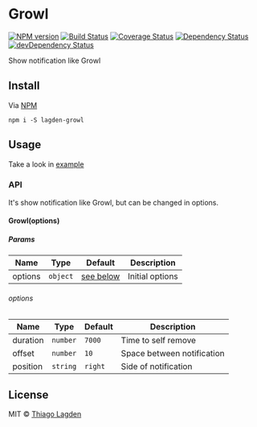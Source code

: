 # Growl
[![NPM version][npm-img]][npm]
[![Build Status][ci-img]][ci]
[![Coverage Status][cover-img]][cover]
[![Dependency Status][dep-img]][dep]
[![devDependency Status][devDep-img]][devDep]

[npm-img]:       https://img.shields.io/npm/v/lagden-growl.svg
[npm]:           https://www.npmjs.com/package/lagden-growl
[ci-img]:        https://travis-ci.org/lagden/growl.svg
[ci]:            https://travis-ci.org/lagden/growl
[cover-img]:     https://coveralls.io/repos/github/lagden/growl/badge.svg?branch=master
[cover]:         https://coveralls.io/github/lagden/growl?branch=master
[dep-img]:       https://david-dm.org/lagden/growl.svg
[dep]:           https://david-dm.org/lagden/growl
[devDep-img]:    https://david-dm.org/lagden/growl/dev-status.svg
[devDep]:        https://david-dm.org/lagden/growl#info=devDependencies


Show notification like Growl

## Install

Via [NPM](https://www.npmjs.com/)

```
npm i -S lagden-growl
```


## Usage

Take a look in [example](https://github.com/lagden/growl/blob/master/example/index.html)


### API

It's show notification like Growl, but can be changed in options.

#### Growl(options)

##### Params

Name        | Type     | Default               | Description
----------- | -------- | --------------------- | -----------
options     | `object` | [see below](#options) | Initial options


###### options

Name        | Type     | Default | Description
----------- | -------- | ------- | -----------
duration    | `number` | `7000`  | Time to self remove
offset      | `number` | `10`    | Space between notification
position    | `string` | `right` | Side of notification


## License

MIT © [Thiago Lagden](http://lagden.in)
